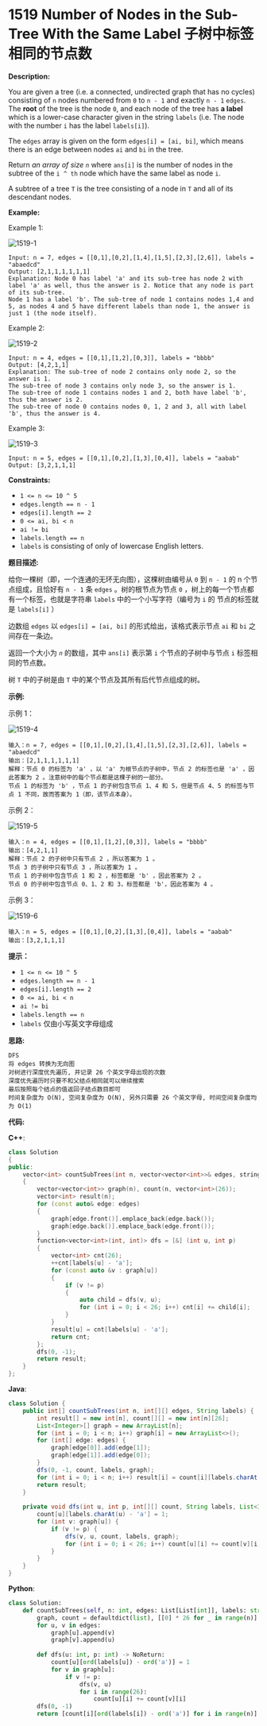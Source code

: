 # 1519 Number of Nodes in the Sub-Tree With the Same Label 子树中标签相同的节点数

__Description:__

You are given a tree (i.e. a connected, undirected graph that has no cycles) consisting of `n` nodes numbered from `0` to `n - 1` and exactly `n - 1` `edges`. The __root__ of the tree is the node `0`, and each node of the tree has __a label__ which is a lower-case character given in the string `labels` (i.e. The node with the number `i` has the label `labels[i]`).

The `edges` array is given on the form `edges[i] = [ai, bi]`, which means there is an edge between nodes `ai` and `bi` in the tree.

Return _an array of size `n`_ where `ans[i]` is the number of nodes in the subtree of the `i ^ th` node which have the same label as node `i`.

A subtree of a tree `T` is the tree consisting of a node in `T` and all of its descendant nodes.

__Example:__

Example 1:

![1519-1](https://assets.leetcode.com/uploads/2020/07/01/q3e1.jpg)

```text
Input: n = 7, edges = [[0,1],[0,2],[1,4],[1,5],[2,3],[2,6]], labels = "abaedcd"
Output: [2,1,1,1,1,1,1]
Explanation: Node 0 has label 'a' and its sub-tree has node 2 with label 'a' as well, thus the answer is 2. Notice that any node is part of its sub-tree.
Node 1 has a label 'b'. The sub-tree of node 1 contains nodes 1,4 and 5, as nodes 4 and 5 have different labels than node 1, the answer is just 1 (the node itself).
```

Example 2:

![1519-2](https://assets.leetcode.com/uploads/2020/07/01/q3e2.jpg)

```text
Input: n = 4, edges = [[0,1],[1,2],[0,3]], labels = "bbbb"
Output: [4,2,1,1]
Explanation: The sub-tree of node 2 contains only node 2, so the answer is 1.
The sub-tree of node 3 contains only node 3, so the answer is 1.
The sub-tree of node 1 contains nodes 1 and 2, both have label 'b', thus the answer is 2.
The sub-tree of node 0 contains nodes 0, 1, 2 and 3, all with label 'b', thus the answer is 4.
```

Example 3:

![1519-3](https://assets.leetcode.com/uploads/2020/07/01/q3e3.jpg)

```text
Input: n = 5, edges = [[0,1],[0,2],[1,3],[0,4]], labels = "aabab"
Output: [3,2,1,1,1]
```

__Constraints:__

- `1 <= n <= 10 ^ 5`
- `edges.length == n - 1`
- `edges[i].length == 2`
- `0 <= ai, bi < n`
- `ai != bi`
- `labels.length == n`
- `labels` is consisting of only of lowercase English letters.

__题目描述:__

给你一棵树（即，一个连通的无环无向图），这棵树由编号从 `0` 到 `n - 1` 的 n 个节点组成，且恰好有 `n - 1` 条 `edges` 。树的根节点为节点 `0` ，树上的每一个节点都有一个标签，也就是字符串 `labels` 中的一个小写字符（编号为 `i` 的 节点的标签就是 `labels[i]` ）

边数组 `edges` 以 `edges[i] = [ai, bi]` 的形式给出，该格式表示节点 `ai` 和 `bi` 之间存在一条边。

返回一个大小为 _`n`_ 的数组，其中 `ans[i]` 表示第 `i` 个节点的子树中与节点 `i` 标签相同的节点数。

树 `T` 中的子树是由 `T` 中的某个节点及其所有后代节点组成的树。

__示例:__

示例 1：

![1519-4](https://assets.leetcode-cn.com/aliyun-lc-upload/uploads/2020/07/19/q3e1.jpg)

```text
输入：n = 7, edges = [[0,1],[0,2],[1,4],[1,5],[2,3],[2,6]], labels = "abaedcd"
输出：[2,1,1,1,1,1,1]
解释：节点 0 的标签为 'a' ，以 'a' 为根节点的子树中，节点 2 的标签也是 'a' ，因此答案为 2 。注意树中的每个节点都是这棵子树的一部分。
节点 1 的标签为 'b' ，节点 1 的子树包含节点 1、4 和 5，但是节点 4、5 的标签与节点 1 不同，故而答案为 1（即，该节点本身）。
```

示例 2：

![1519-5](https://assets.leetcode-cn.com/aliyun-lc-upload/uploads/2020/07/19/q3e2.jpg)

```text
输入：n = 4, edges = [[0,1],[1,2],[0,3]], labels = "bbbb"
输出：[4,2,1,1]
解释：节点 2 的子树中只有节点 2 ，所以答案为 1 。
节点 3 的子树中只有节点 3 ，所以答案为 1 。
节点 1 的子树中包含节点 1 和 2 ，标签都是 'b' ，因此答案为 2 。
节点 0 的子树中包含节点 0、1、2 和 3，标签都是 'b'，因此答案为 4 。
```

示例 3：

![1519-6](https://assets.leetcode-cn.com/aliyun-lc-upload/uploads/2020/07/19/q3e3.jpg)

```text
输入：n = 5, edges = [[0,1],[0,2],[1,3],[0,4]], labels = "aabab"
输出：[3,2,1,1,1]
```

__提示：__

- `1 <= n <= 10 ^ 5`
- `edges.length == n - 1`
- `edges[i].length == 2`
- `0 <= ai, bi < n`
- `ai != bi`
- `labels.length == n`
- `labels` 仅由小写英文字母组成

__思路:__

```text
DFS
将 edges 转换为无向图
对树进行深度优先遍历, 并记录 26 个英文字母出现的次数
深度优先遍历时只要不和父结点相同就可以继续搜索
最后按照每个结点的值返回子结点数目即可
时间复杂度为 O(N), 空间复杂度为 O(N), 另外只需要 26 个英文字母, 时间空间复杂度均为 O(1)
```

__代码:__

__C++__:

```C++
class Solution 
{
public:
    vector<int> countSubTrees(int n, vector<vector<int>>& edges, string labels) 
    {
        vector<vector<int>> graph(n), count(n, vector<int>(26));
        vector<int> result(n);
        for (const auto& edge: edges)
        {
            graph[edge.front()].emplace_back(edge.back());
            graph[edge.back()].emplace_back(edge.front());
        }
        function<vector<int>(int, int)> dfs = [&] (int u, int p) 
        {
            vector<int> cnt(26);
            ++cnt[labels[u] - 'a'];
            for (const auto &v : graph[u]) 
            {
                if (v != p)
                {
                    auto child = dfs(v, u);
                    for (int i = 0; i < 26; i++) cnt[i] += child[i]; 
                }
            }
            result[u] = cnt[labels[u] - 'a'];
            return cnt; 
        };
        dfs(0, -1);
        return result;
    }
};
```

__Java__:

```Java
class Solution {
    public int[] countSubTrees(int n, int[][] edges, String labels) {
        int result[] = new int[n], count[][] = new int[n][26];
        List<Integer>[] graph = new ArrayList[n];
        for (int i = 0; i < n; i++) graph[i] = new ArrayList<>();
        for (int[] edge: edges) {
            graph[edge[0]].add(edge[1]);
            graph[edge[1]].add(edge[0]);
        }
        dfs(0, -1, count, labels, graph);
        for (int i = 0; i < n; i++) result[i] = count[i][labels.charAt(i) - 'a'];
        return result;
    }
    
    private void dfs(int u, int p, int[][] count, String labels, List<Integer>[] graph) {
        count[u][labels.charAt(u) - 'a'] = 1;
        for (int v: graph[u]) {
            if (v != p) {
                dfs(v, u, count, labels, graph);
                for (int i = 0; i < 26; i++) count[u][i] += count[v][i];
            }
        }
    }
}
```

__Python__:

```Python
class Solution:
    def countSubTrees(self, n: int, edges: List[List[int]], labels: str) -> List[int]:
        graph, count = defaultdict(list), [[0] * 26 for _ in range(n)]
        for u, v in edges:
            graph[u].append(v)
            graph[v].append(u)
        
        def dfs(u: int, p: int) -> NoReturn:
            count[u][ord(labels[u]) - ord('a')] = 1
            for v in graph[u]:
                if v != p:
                    dfs(v, u)
                    for i in range(26):
                        count[u][i] += count[v][i]
        dfs(0, -1)
        return [count[i][ord(labels[i]) - ord('a')] for i in range(n)]
```
